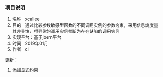 ### 项目说明
1. 名称：xcallee
2. 目的：通过比较参数敏感型函数的不同调用实例的参数约束，采用信息熵度量其差异性，将异常的调用实例推断为存在缺陷的调用实例
3. 实现平台：基于joern平台
4. 时间：2019年01月
5. 作者：cl

更新：
1. 添加显式约束
